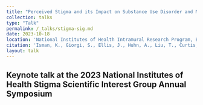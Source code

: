 ```yaml
---
title: "Perceived Stigma and its Impact on Substance Use Disorder and Mental Health"
collection: talks
type: "Talk"
permalink: /_talks/stigma-sig.md
date: 2023-10-18
location: 'National Institutes of Health Intramural Research Program, Bethesda, Maryland'
citation: 'Isman, K., Giorgi, S., Ellis, J., Huhn, A., Liu, T., Curtis, B. (2023). &quot;Perceived Stigma and its Impact on Substance Use Disorder and Mental Health&quot; <i>2023 National Institutes of Health Stigma Scientific Interest Group Annual Symposium</i>.'
layout: talk
---
```


Keynote talk at the 2023 National Institutes of Health Stigma Scientific Interest Group Annual Symposium
---
